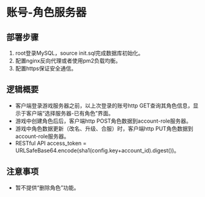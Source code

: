 # 账号-角色服务器

## 部署步骤

1. root登录MySQL，source init.sql完成数据库初始化。
2. 配置nginx反向代理或者使用pm2负载均衡。
3. 配置https保证安全通信。

## 逻辑概要

* 客户端登录游戏服务器之前，以上次登录的账号http GET查询其角色信息，显示于客户端“选择服务器-已有角色”界面。
* 游戏中创建角色后后，客户端http POST角色数据到account-role服务器。
* 游戏中角色数据更新（改名、升级、合服）时，客户端http PUT角色数据到account-role服务器。
* RESTful API access_token = URLSafeBase64.encode(sha1(config.key+account_id).digest())。

## 注意事项

* 暂不提供“删除角色”功能。